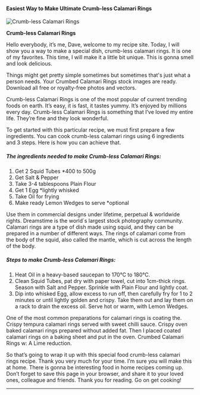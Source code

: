             

#### Easiest Way to Make Ultimate Crumb-less Calamari Rings

![Crumb-less Calamari Rings](https://img-global.cpcdn.com/recipes/d316b9c5450a6fc2/751x532cq70/crumb-less-calamari-rings-recipe-main-photo.jpg)

**Crumb-less Calamari Rings**

Hello everybody, it’s me, Dave, welcome to my recipe site. Today, I will show you a way to make a special dish, crumb-less calamari rings. It is one of my favorites. This time, I will make it a little bit unique. This is gonna smell and look delicious.

Things might get pretty simple sometimes but sometimes that's just what a person needs. Your Crumbed Calamari Rings stock images are ready. Download all free or royalty-free photos and vectors.

Crumb-less Calamari Rings is one of the most popular of current trending foods on earth. It’s easy, it is fast, it tastes yummy. It’s enjoyed by millions every day. Crumb-less Calamari Rings is something that I’ve loved my entire life. They’re fine and they look wonderful.

To get started with this particular recipe, we must first prepare a few ingredients. You can cook crumb-less calamari rings using 6 ingredients and 3 steps. Here is how you can achieve that.

##### The ingredients needed to make Crumb-less Calamari Rings:

1.  Get 2 Squid Tubes \*400 to 500g
2.  Get Salt & Pepper
3.  Take 3-4 tablespoons Plain Flour
4.  Get 1 Egg \*lightly whisked
5.  Take Oil for frying
6.  Make ready Lemon Wedges to serve \*optional

Use them in commercial designs under lifetime, perpetual & worldwide rights. Dreamstime is the world\`s largest stock photography community. Calamari rings are a type of dish made using squid, and they can be prepared in a number of different ways. The rings of calamari come from the body of the squid, also called the mantle, which is cut across the length of the body.

##### Steps to make Crumb-less Calamari Rings:

1.  Heat Oil in a heavy-based saucepan to 170°C to 180°C.
2.  Clean Squid Tubes, pat dry with paper towel, cut into 1cm-thick rings. Season with Salt and Pepper. Sprinkle with Plain Flour and lightly coat.
3.  Dip into whisked Egg, allow excess to run off, then carefully fry for 1 to 2 minutes or until lightly golden and crispy. Take them out and lay them on a rack to drain the excess oil. Serve hot or warm, with Lemon Wedges.

One of the most common preparations for calamari rings is coating the. Crispy tempura calamari rings served with sweet chilli sauce. Crispy oven baked calamari rings prepared without added fat. Then I placed coated calamari rings on a baking sheet and put in the oven. Crumbed Calamari Rings w: A Lime reduction.

So that’s going to wrap it up with this special food crumb-less calamari rings recipe. Thank you very much for your time. I’m sure you will make this at home. There is gonna be interesting food in home recipes coming up. Don’t forget to save this page in your browser, and share it to your loved ones, colleague and friends. Thank you for reading. Go on get cooking!

* * *